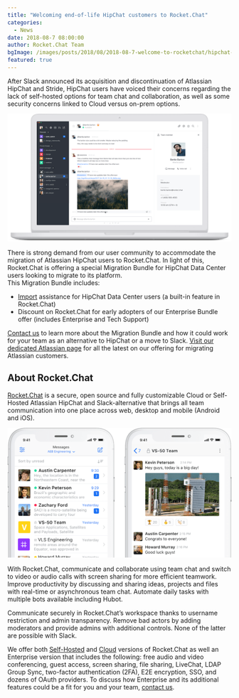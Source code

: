```yaml
---
title: "Welcoming end-of-life HipChat customers to Rocket.Chat"
categories:
  - News
date: 2018-08-7 08:00:00
author: Rocket.Chat Team
bgImage: /images/posts/2018/08/2018-08-7-welcome-to-rocketchat/hipchat-rc-cover.jpg
featured: true
---
```


After Slack announced its acquisition and discontinuation of Atlassian HipChat and Stride, HipChat users have voiced their concerns regarding the lack of self-hosted options for team chat and collaboration, as well as some security concerns linked to Cloud versus on-prem options.

![rocket.chat team chat platform](/images/posts/2018/08/2018-08-07-welcome-to-rocketchat/rc_descktop_app.png)

There is strong demand from our user community to accommodate the migration of Atlassian HipChat users to Rocket.Chat. In light of this, Rocket.Chat is offering a special Migration Bundle for HipChat Data Center users looking to migrate to its platform.
<br/>
This Migration Bundle includes:
- [Import](https://rocket.chat/docs/administrator-guides/import/hipchat/) assistance for HipChat Data Center users (a built-in feature in Rocket.Chat)
- Discount on Rocket.Chat for early adopters of our Enterprise Bundle offer (includes Enterprise and Tech Support)

[Contact us](https://rocket.chat/contact) to learn more about the Migration Bundle and how it could work for your team as an alternative to HipChat or a move to Slack. [Visit our dedicated Atlassian page](https://rocket.chat/atlassian) for all the latest on our offering for migrating Atlassian customers.

## About Rocket.Chat

[Rocket.Chat](https://rocket.chat/) is a secure, open source and fully customizable Cloud or Self-Hosted Atlassian HipChat and Slack-alternative that brings all team communication into one place across web, desktop and mobile (Android and iOS).
<br/>

![Rocket.Chat iOS app](/images/posts/2018/08/2018-08-07-welcome-to-rocketchat/ios_apps.png)

With Rocket.Chat, communicate and collaborate using team chat and switch to video or audio calls with screen sharing for more efficient teamwork.
Improve productivity by discussing and sharing ideas, projects and files with real-time or asynchronous team chat. Automate daily tasks with multiple bots available including Hubot.

Communicate securely in Rocket.Chat’s workspace thanks to username restriction and admin transparency. Remove bad actors by adding moderators and provide admins with additional controls. None of the latter are possible with Slack.

We offer both [Self-Hosted](https://rocket.chat/install) and [Cloud](https://rocket.chat/cloud) versions of Rocket.Chat as well an Enterprise version that includes the following: free audio and video conferencing, guest access, screen sharing, file sharing, LiveChat, LDAP Group Sync, two-factor authentication (2FA), E2E encryption, SSO, and dozens of OAuth providers. To discuss how Enterprise and its additional features could be a fit for you and your team, [contact us](https://rocket.chat/contact).
